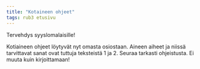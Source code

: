 ```yaml
---
title: "Kotaineen ohjeet"
tags: rub3 etusivu
---
```


Tervehdys syyslomalaisille! 

Kotiaineen ohjeet löytyvät nyt omasta osiostaan. Aineen aiheet ja niissä tarvittavat sanat ovat tuttuja teksteistä 1 ja 2. Seuraa tarkasti ohjeistusta. Ei muuta kuin kirjoittamaan!
